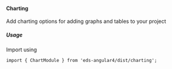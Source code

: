 #### Charting
Add charting options for adding graphs and tables to your project
 
 ##### Usage
 Import using 
 ```angular2html
import { ChartModule } from 'eds-angular4/dist/charting';
```
 